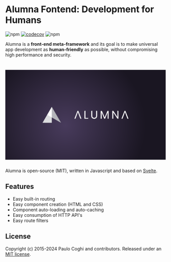 # Alumna Fontend: Development for Humans

![npm](https://img.shields.io/npm/v/@alumna/alumna.svg) [![codecov](https://codecov.io/gh/alumna/alumna/branch/2.0/graph/badge.svg)](https://codecov.io/gh/alumna/alumna) ![npm](https://img.shields.io/npm/dt/@alumna/alumna.svg)

Alumna is a **front-end meta-framework** and its goal is to make universal app development as **human-friendly** as possible, without compromising high performance and security.


# ![alumna](other/media/alumna.svg)

Alumna is open-source (MIT), written in Javascript and based on [Svelte](https://svelte.technology/).

## Features

 - Easy built-in routing
 - Easy component creation (HTML and CSS)
 - Component auto-loading and auto-caching
 - Easy consumption of HTTP API's
 - Easy route filters

## License

Copyright (c) 2015-2024 Paulo Coghi and contributors. Released under an [MIT license](LICENSE.md).
